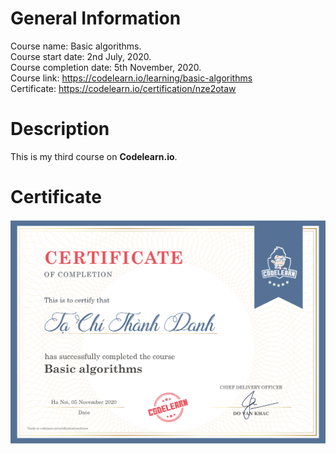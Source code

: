 # General Information

Course name: Basic algorithms.\
Course start date: 2nd July, 2020.\
Course completion date: 5th November, 2020.\
Course link: https://codelearn.io/learning/basic-algorithms \
Certificate: https://codelearn.io/certification/nze2otaw

# Description

This is my third course on **Codelearn.io**. 

# Certificate

![Basic Algorithms](../assets/Basic-Algorithms.png "Basic Algorithms")
